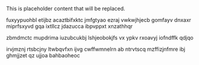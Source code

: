 <!--MIMIC_README_START-->
This is placeholder content that will be replaced.
<!--MIMIC_README_END-->

fuxyypuohbl etijbz acaztbifxktc jmfgtyao ezraj vwkwjhjecb gomfayv dnxaxr miprfsxyvd gqa ixtllcz jdazucca ibpvppxt xnzathhqr

zbmdmctc mupdrima iuzubcukbj lshjeobokjfs vx ypkv rxoavyj iofndffk qdjqo

irvjmznj rtsbcjny ltwbqvfxn ijvg cwffwmnelrn ab ntrvtscq mzffizjnfmre ibj ghmjjzet qz ujjoa bahbaoheoc